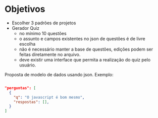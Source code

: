 
# Objetivos
- Escolher 3 padrões de projetos
- Gerador Quiz
  - no mínimo 10 questões
  - o assunto e campos existentes no json de questões é de livre escolha
  - não é necessário manter a base de questões, edições podem ser feitas diretamente no arquivo.
  - deve existir uma interface que permita a realização do quiz pelo usuário.

Proposta de modelo de dados usando json. Exemplo:

```json

"perguntas": [
  { 
    "q": "O javascript é bom mesmo",
    "respostas": [],
  }
]

```
